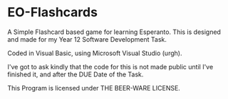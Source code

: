 # EO-Flashcards
A Simple Flashcard based game for learning Esperanto.
This is designed and made for my Year 12 Software Development Task.

Coded in Visual Basic, using Microsoft Visual Studio (urgh).

I've got to ask kindly that the code for this is not made public until I've finished it, and after the DUE Date of the Task.

This Program is licensed under THE BEER-WARE LICENSE.